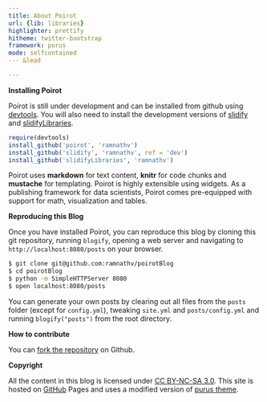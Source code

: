 ```yaml
---
title: About Poirot
url: {lib: libraries}
highlighter: prettify
hitheme: twitter-bootstrap
framework: purus
mode: selfcontained
--- &lead

---
```


**Installing Poirot**

Poirot is still under development and can be installed from github using [devtools](http:github.com/hadley/devtools). You will also need to install the development versions of [slidify](http://github.com/ramnathv/slidify) and [slidifyLibraries](http://github.com/ramnathv/slidifyLibraries).


```r
require(devtools)
install_github('poirot', 'ramnathv')
install_github('slidify', 'ramnathv', ref = 'dev')
install_github('slidifyLibraries', 'ramnathv')
```


Poirot uses **markdown** for text content, **knitr** for code chunks and **mustache** for templating. Poirot is highly extensible using widgets. As a publishing framework for data scientists, Poirot comes pre-equipped with support for math, visualization and tables.

**Reproducing this Blog**

Once you have installed Poirot, you can reproduce this blog by cloning this git repository, running `blogify`, opening a web server and navigating to `http://localhost:8080/posts` on your browser.

```bash
$ git clone git@github.com:ramnathv/poirotBlog
$ cd poirotBlog
$ python -m SimpleHTTPServer 8080
$ open localhost:8080/posts
```

You can generate your own posts by clearing out all files from the `posts` folder (except for `config.yml`), tweaking `site.yml` and `posts/config.yml` and running `blogify("posts")` from the root directory.

**How to contribute**

You can [fork the repository](https://github.com/ramnathv/blogify) on Github.

**Copyright**

All the content in this blog is licensed under [CC BY-NC-SA 3.0](http://creativecommons.org/licenses/by-nc-sa/3.0/). This site is hosted on [GitHub](https://github.com) Pages and uses a modified version of [purus theme](https://github.com/mertemin/purus).

